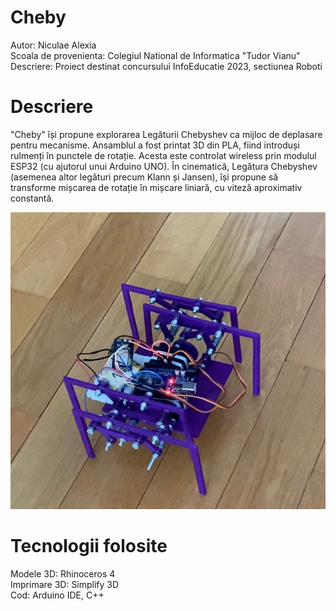 # Cheby

  Autor:  Niculae Alexia   
  Scoala de provenienta:  Colegiul National de Informatica "Tudor Vianu"  
  Descriere:  Proiect destinat concursului InfoEducatie 2023, sectiunea Roboti  
  
  
  
# Descriere
"Cheby" își propune explorarea Legăturii Chebyshev ca mijloc de deplasare pentru mecanisme. Ansamblul a fost printat 3D din PLA, fiind introduși rulmenți în punctele de rotație. Acesta este controlat wireless prin modulul ESP32 (cu ajutorul unui Arduino UNO).
În cinematică, Legătura Chebyshev (asemenea altor legături precum Klann și Jansen), își propune să transforme mișcarea de rotație în mișcare liniară, cu viteză aproximativ constantă. 

<img src="/imagini/cheby.jpg">


# Tecnologii folosite

Modele 3D: Rhinoceros 4  
Imprimare 3D: Simplify 3D  
Cod: Arduino IDE, C++  



